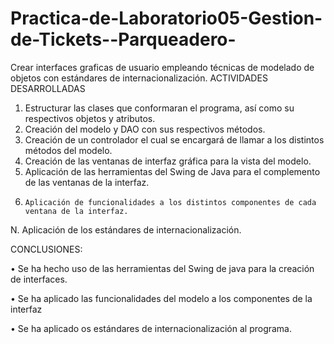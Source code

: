 # Practica-de-Laboratorio05-Gestion-de-Tickets--Parqueadero-
Crear interfaces graficas de usuario empleando técnicas de modelado de objetos con estándares de internacionalización.
ACTIVIDADES DESARROLLADAS
1.	Estructurar las clases que conformaran el programa, así como su respectivos objetos y atributos.
2.  Creación del modelo y DAO con sus respectivos métodos.
3.    Creación de un controlador el cual se encargará de llamar a los distintos métodos del modelo.
4.    Creación de las ventanas de interfaz gráfica para la vista del modelo.
5.    Aplicación de las herramientas del Swing de Java para el complemento de las ventanas de la interfaz.
6.     Aplicación de funcionalidades a los distintos componentes de cada ventana de la interfaz.
N.    Aplicación de los estándares de internacionalización.

CONCLUSIONES:

•	Se ha hecho uso de las herramientas del Swing de java para la creación de interfaces.

•	Se ha aplicado las funcionalidades del modelo a los componentes de la interfaz

•	Se ha aplicado os estándares de internacionalización al programa.
